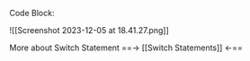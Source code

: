 
Code Block:

![[Screenshot 2023-12-05 at 18.41.27.png]]

More about Switch Statement ==->  [[Switch Statements]]  <-==

          